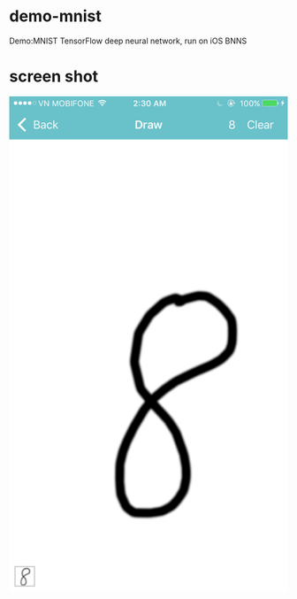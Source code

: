 # demo-mnist
Demo:MNIST TensorFlow deep neural network, run on iOS BNNS

# screen shot
![img](https://github.com/dung07t2/demo-mnist/blob/master/IMG_2048.PNG)
